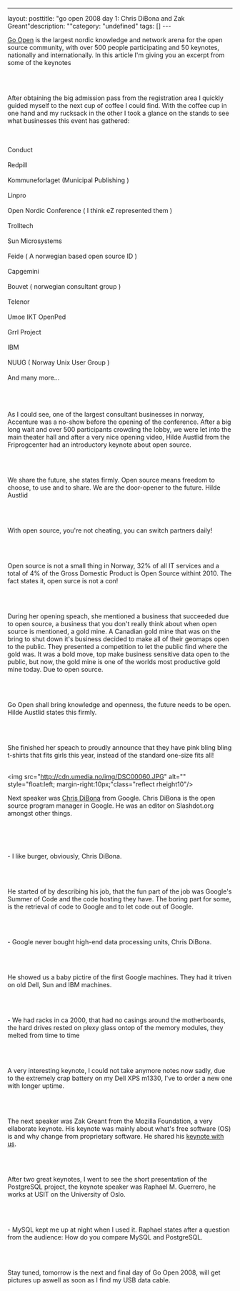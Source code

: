 --- 
layout: posttitle: "go open 2008 day 1: Chris DiBona and Zak Greant"description: ""category: "undefined" tags: [] --- <img src="http://cdn.umedia.no/img/DSC00050.JPG" alt="" style="float:left; margin-right:15px;" class="reflect rheight22"/><p><a href="http://www.goopen.no">Go Open</a> is the largest nordic knowledge and network arena for the open source community, with over 500 people participating and 50 keynotes, nationally and internationally. In this article I'm giving you an excerpt from some of the keynotes</p><br/><br/><p>After obtaining the big admission pass from the registration area I quickly guided myself to the next cup of coffee I could find.  With the coffee cup in one hand and my rucksack in the other I took a glance on the stands to see what businesses this event has gathered: </p><br/><br/>Conduct<br/><br/>Redpill<br/><br/>Kommuneforlaget (Municipal Publishing )<br/><br/>Linpro<br/><br/>Open Nordic Conference ( I think eZ represented them )<br/><br/>Trolltech<br/><br/>Sun Microsystems<br/><br/>Feide ( A norwegian based open source ID )<br/><br/>Capgemini  <br/><br/>Bouvet ( norwegian consultant group ) <br/><br/>Telenor<br/><br/>Umoe IKT OpenPed<br/><br/>Grrl Project<br/><br/>IBM<br/><br/>NUUG ( Norway Unix User Group )<br/><br/>And many more...<br/><br/><img src="http://cdn.umedia.no/img/DSC00051.JPG" alt="" style="float:right; margin-left:10px;" class="reflect rheight22"/><br/><br/><p>As I could see, one of the largest consultant businesses in norway, Accenture was a no-show before the opening of the conference. After a big long wait and over 500 participants crowding the lobby, we were let into the main theater hall and after a very nice opening video, Hilde Austlid from the Friprogcenter had an introductory keynote about open source.</p><br/><br/><p>We share the future, she states firmly.  Open source means freedom to choose, to use and to share. We are the door-opener to the future. Hilde Austlid</p><br/><br/><p>With open source, you're not cheating, you can switch partners daily!</p><br/><br/><p>Open source is not a small thing in Norway, 32% of all IT services and a total of 4% of the  Gross Domestic Product is Open Source withint 2010. The fact states it, open surce is not a con!</p><br/><br/><p>During her opening speach, she mentioned a business that succeeded due to open source, a business that you don't really think about when open source is mentioned, a gold mine. A Canadian gold mine that was on the bring to shut down it's business decided to make all of their geomaps open to the public. They presented a competition to let the public find where the gold was. It was a bold move, top make business sensitive data open to the public, but now, the gold mine is one of the worlds most productive gold mine today. Due to open source.</p><br/><br/><p>Go Open shall bring knowledge and openness, the future needs to be open. Hilde Austlid states this firmly.</p><br/><br/><p>She finished her speach to proudly announce that they have pink bling bling t-shirts that fits girls this year,  instead of the standard one-size fits all!</p><br/><img src="http://cdn.umedia.no/img/DSC00060.JPG" alt="" style="float:left; margin-right:10px;"class="reflect rheight10"/><br/><p>Next speaker was <a href="http://en.wikipedia.org/wiki/Chris_DiBona">Chris DiBona</a> from Google. Chris DiBona is the open source program manager in Google. He was an editor on Slashdot.org amongst other things.</p> <br/><br/><br/><p>- I like burger, obviously, Chris DiBona.</p><br/><br/><p>He started of by describing his job, that the fun part of the job was Google's Summer of Code and the code hosting  they have. The boring part for some, is the retrieval of code to Google and to let code out of Google. </p><br/><br/><p>- Google never bought high-end data processing units, Chris DiBona.</p><br/><br/><p>He showed us a baby pictire of the first Google machines. They had it triven on old Dell, Sun and IBM machines. </p><br/><br/><p>- We had racks in ca 2000, that had no casings around the motherboards, the hard drives rested on plexy glass ontop of the memory modules, they melted from time to time</p><br/><br/><p>A very interesting keynote, I could not take anymore notes now sadly, due to the extremely crap battery on my Dell XPS m1330, I've to order a new one with longer uptime. </p><br/><img src="http://cdn.umedia.no/img/DSC00065.JPG" alt="" class="reflect rheight22" style="float:right; margin-left:10px;"/><br/><p>The next speaker was Zak Greant from the Mozilla Foundation, a very ellaborate keynote. His keynote was mainly about what's free software (OS) is and why change from proprietary software. He shared his <a href="http://zak.greant.com/go-open/">keynote with us</a>. </p><br/><br/><p>After two great keynotes, I went to see the short presentation of the PostgreSQL project, the keynote speaker was Raphael M. Guerrero, he works at USIT on the University of Oslo.</p><br/><br/><p>- MySQL kept me up at night when I used it. Raphael states after a question from the audience: How do you compare MySQL and PostgreSQL.</p><br/><br/><p>Stay tuned, tomorrow is the next and final day of Go Open 2008, will get pictures up aswell as soon as I find my USB data cable.</p>